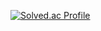 <!--![K-Junyyy's GitHub stats](https://github-readme-stats.vercel.app/api?username=happilyev&show_icons=true&theme=tokyonight)
-->
[![Solved.ac Profile](http://mazassumnida.wtf/api/v2/generate_badge?boj=happily_ever_after)](https://solved.ac/happily_ever_after)
<!--
![Top Langs](https://github-readme-stats.vercel.app/api/top-langs/?username=happilyev&layout=compact&theme=merko)
-->
<!--
**happilyev/happilyev** is a ✨ _special_ ✨ repository because its `README.md` (this file) appears on your GitHub profile.

Here are some ideas to get you started:

- 🔭 I’m currently working on ...
- 🌱 I’m currently learning ...
- 👯 I’m looking to collaborate on ...
- 🤔 I’m looking for help with ...
- 💬 Ask me about ...
- 📫 How to reach me: ...
- 😄 Pronouns: ...
- ⚡ Fun fact: ...
-->
